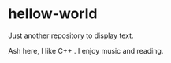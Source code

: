 # hellow-world
Just another repository to display text.

Ash here, I like C++ .
I enjoy music and reading.
